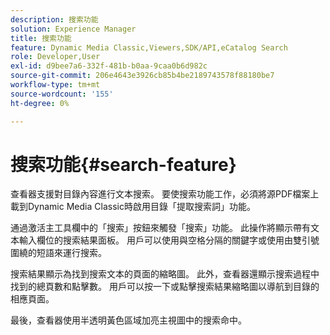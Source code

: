 ```yaml
---
description: 搜索功能
solution: Experience Manager
title: 搜索功能
feature: Dynamic Media Classic,Viewers,SDK/API,eCatalog Search
role: Developer,User
exl-id: d9bee7a6-332f-481b-b0aa-9caa0b6d982c
source-git-commit: 206e4643e3926cb85b4be2189743578f88180be7
workflow-type: tm+mt
source-wordcount: '155'
ht-degree: 0%

---
```


# 搜索功能{#search-feature}

查看器支援對目錄內容進行文本搜索。 要使搜索功能工作，必須將源PDF檔案上載到Dynamic Media Classic時啟用目錄「提取搜索詞」功能。

通過激活主工具欄中的「搜索」按鈕來觸發「搜索」功能。 此操作將顯示帶有文本輸入欄位的搜索結果面板。 用戶可以使用與空格分隔的關鍵字或使用由雙引號圍繞的短語來運行搜索。

搜索結果顯示為找到搜索文本的頁面的縮略圖。 此外，查看器還顯示搜索過程中找到的總頁數和點擊數。 用戶可以按一下或點擊搜索結果縮略圖以導航到目錄的相應頁面。

最後，查看器使用半透明黃色區域加亮主視圖中的搜索命中。
